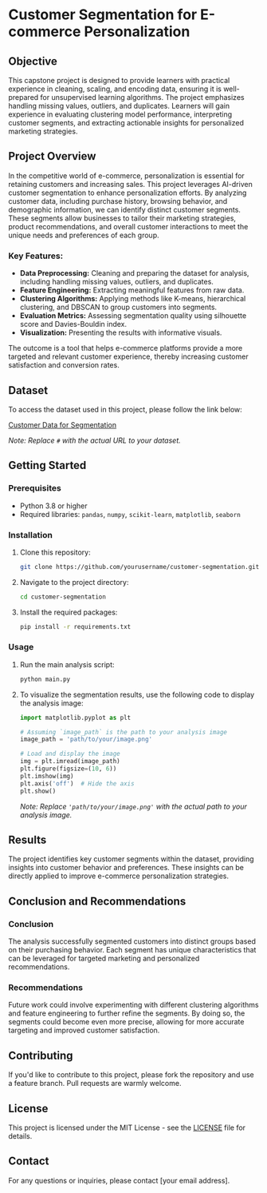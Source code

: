 # Customer Segmentation for E-commerce Personalization

## Objective

This capstone project is designed to provide learners with practical experience in cleaning, scaling, and encoding data, ensuring it is well-prepared for unsupervised learning algorithms. The project emphasizes handling missing values, outliers, and duplicates. Learners will gain experience in evaluating clustering model performance, interpreting customer segments, and extracting actionable insights for personalized marketing strategies.

## Project Overview

In the competitive world of e-commerce, personalization is essential for retaining customers and increasing sales. This project leverages AI-driven customer segmentation to enhance personalization efforts. By analyzing customer data, including purchase history, browsing behavior, and demographic information, we can identify distinct customer segments. These segments allow businesses to tailor their marketing strategies, product recommendations, and overall customer interactions to meet the unique needs and preferences of each group.

### Key Features:
- **Data Preprocessing:** Cleaning and preparing the dataset for analysis, including handling missing values, outliers, and duplicates.
- **Feature Engineering:** Extracting meaningful features from raw data.
- **Clustering Algorithms:** Applying methods like K-means, hierarchical clustering, and DBSCAN to group customers into segments.
- **Evaluation Metrics:** Assessing segmentation quality using silhouette score and Davies-Bouldin index.
- **Visualization:** Presenting the results with informative visuals.

The outcome is a tool that helps e-commerce platforms provide a more targeted and relevant customer experience, thereby increasing customer satisfaction and conversion rates.

## Dataset

To access the dataset used in this project, please follow the link below:

[Customer Data for Segmentation](#)

*Note: Replace `#` with the actual URL to your dataset.*

## Getting Started

### Prerequisites
- Python 3.8 or higher
- Required libraries: `pandas`, `numpy`, `scikit-learn`, `matplotlib`, `seaborn`

### Installation

1. Clone this repository:
    ```bash
    git clone https://github.com/yourusername/customer-segmentation.git
    ```
2. Navigate to the project directory:
    ```bash
    cd customer-segmentation
    ```
3. Install the required packages:
    ```bash
    pip install -r requirements.txt
    ```

### Usage

1. Run the main analysis script:
    ```bash
    python main.py
    ```

2. To visualize the segmentation results, use the following code to display the analysis image:

    ```python
    import matplotlib.pyplot as plt

    # Assuming `image_path` is the path to your analysis image
    image_path = 'path/to/your/image.png'

    # Load and display the image
    img = plt.imread(image_path)
    plt.figure(figsize=(10, 6))
    plt.imshow(img)
    plt.axis('off')  # Hide the axis
    plt.show()
    ```

    *Note: Replace `'path/to/your/image.png'` with the actual path to your analysis image.*

## Results

The project identifies key customer segments within the dataset, providing insights into customer behavior and preferences. These insights can be directly applied to improve e-commerce personalization strategies.

## Conclusion and Recommendations

### Conclusion

The analysis successfully segmented customers into distinct groups based on their purchasing behavior. Each segment has unique characteristics that can be leveraged for targeted marketing and personalized recommendations.

### Recommendations

Future work could involve experimenting with different clustering algorithms and feature engineering to further refine the segments. By doing so, the segments could become even more precise, allowing for more accurate targeting and improved customer satisfaction.

## Contributing

If you'd like to contribute to this project, please fork the repository and use a feature branch. Pull requests are warmly welcome.

## License

This project is licensed under the MIT License - see the [LICENSE](LICENSE) file for details.

## Contact

For any questions or inquiries, please contact [your email address].
